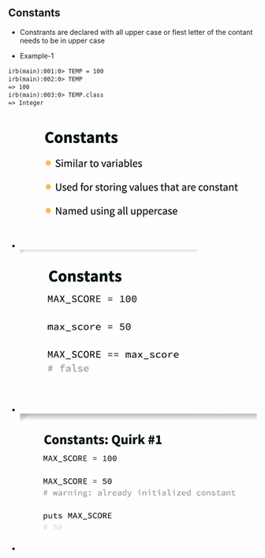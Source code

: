 ## Constants 

* Constrants are declared with all upper case or fiest letter of the contant needs to be in upper case 


* Example-1

```
irb(main):001:0> TEMP = 100
irb(main):002:0> TEMP
=> 100
irb(main):003:0> TEMP.class
=> Integer
```

* ![constant](./images/image1.png)
* ![constant](./images/image2.png)
* ![constant](./images/image3.png)
